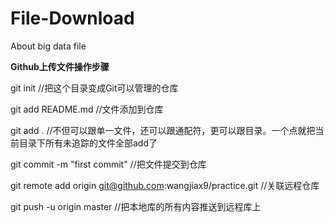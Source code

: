 # File-Download
About big data file

**Github上传文件操作步骤**

git init //把这个目录变成Git可以管理的仓库

git add README.md //文件添加到仓库

git add . //不但可以跟单一文件，还可以跟通配符，更可以跟目录。一个点就把当前目录下所有未追踪的文件全部add了 

git commit -m "first commit" //把文件提交到仓库

git remote add origin git@github.com:wangjiax9/practice.git //关联远程仓库

git push -u origin master //把本地库的所有内容推送到远程库上
